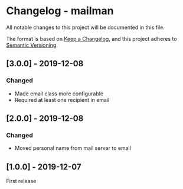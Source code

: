 # Changelog - mailman
All notable changes to this project will be documented in this file.

The format is based on [Keep a Changelog](https://keepachangelog.com/en/1.0.0/),
and this project adheres to [Semantic Versioning](https://semver.org/spec/v2.0.0.html).

## [3.0.0] - 2019-12-08
### Changed
- Made email class more configurable
- Required at least one recipient in email

## [2.0.0] - 2019-12-08
### Changed
- Moved personal name from mail server to email

## [1.0.0] - 2019-12-07
First release
